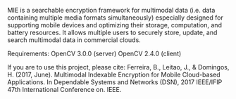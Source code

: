 MIE is a searchable encryption framework for multimodal data (i.e. data containing multiple media formats simultaneously) especially designed for supporting mobile devices and optimizing their storage, computation, and battery resources. It allows multiple users to securely store, update, and search multimodal data in commercial clouds.

Requirements:
OpenCV 3.0.0 (server)
OpenCV 2.4.0 (client)

If you are to use this project, please cite: Ferreira, B., Leitao, J., & Domingos, H. (2017, June). Multimodal Indexable Encryption for Mobile Cloud-based Applications. In Dependable Systems and Networks (DSN), 2017 IEEE/IFIP 47th International Conference on. IEEE.

